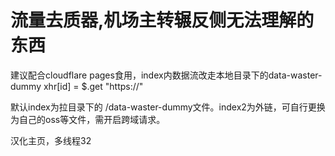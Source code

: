 # 流量去质器,机场主转辗反侧无法理解的东西

建议配合cloudflare pages食用，index内数据流改走本地目录下的data-waster-dummy    xhr[id] = $.get "https://"

默认index为拉目录下的 /data-waster-dummy文件。index2为外链，可自行更换为自己的oss等文件，需开启跨域请求。

汉化主页，多线程32

